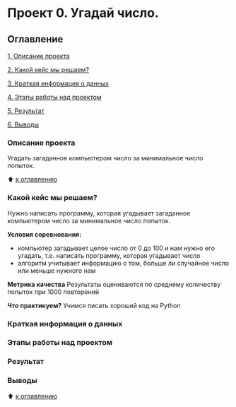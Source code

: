 # Проект 0. Угадай число.

## Оглавление
[1. Описание проекта](https://github.com/penzyakovka/sf_data_science/tree/main/template/README.md#Описание-проекта)

[2. Какой кейс мы решаем?](https://github.com/penzyakovka/sf_data_science/tree/main/template/README.md#Какой-кейс-мы-решаем)

[3. Краткая информация о данных](https://github.com/penzyakovka/sf_data_science/tree/main/template/README.md#Краткая-информация-о-данных)

[4. Этапы работы над проектом](https://github.com/penzyakovka/sf_data_science/tree/main/template/README.md#Этапы-работы-над-проектом)

[5. Результат](https://github.com/penzyakovka/sf_data_science/tree/main/template/README.md#Результат)

[6. Выводы](https://github.com/penzyakovka/sf_data_science/tree/main/template/README.md#Выводы)

### Описание проекта
Угадать загаданное компьютером число за минимальное число попыток.

:arrow_up: [к оглавлению](https://github.com/penzyakovka/sf_data_science/tree/main/template/README.md#Оглавление)

### Какой кейс мы решаем?
Нужно написать программу, которая угадывает загаданное компьютером число за минимальное число попыток.

**Условия соревнования:**
- компьютер загадывает целое число от 0 до 100 и нам нужно его угадать, т.е. написать программу, которая угадывает число
- алгоритм учитывает информацию о том, больше ли случайное число или меньше нужного нам

**Метрика качества**
Результаты оцениваются по среднему количеству попыток при 1000 повторений

**Что практикуем?**
Учимся писать хороший код на Python

### Краткая информация о данных

### Этапы работы над проектом 

### Результат

### Выводы

:arrow_up: [к оглавлению](https://github.com/penzyakovka/sf_data_science/tree/main/template/README.md#Оглавление)


